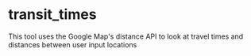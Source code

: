 # transit_times
This tool uses the Google Map's distance API to look at travel times and distances between user input locations
